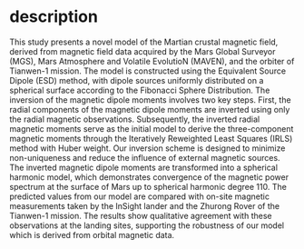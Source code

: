# description
This study presents a novel model of the Martian crustal magnetic field, derived from magnetic field data acquired by the Mars Global Surveyor (MGS), Mars Atmosphere and Volatile EvolutioN (MAVEN), and the orbiter of Tianwen-1 mission. 
The model is constructed using the Equivalent Source Dipole (ESD) method, with dipole sources uniformly distributed on a spherical surface according to the Fibonacci Sphere Distribution. 
The inversion of the magnetic dipole moments involves two key steps. First, the radial components of the magnetic dipole moments are inverted using only the radial magnetic observations. 
Subsequently, the inverted radial magnetic moments serve as the initial model to derive the three-component magnetic moments through the Iteratively Reweighted Least Squares (IRLS) method with Huber weight. 
Our inversion scheme is designed to minimize non-uniqueness and reduce the influence of external magnetic sources. 
The inverted magnetic dipole moments are transformed into a spherical harmonic model, which demonstrates convergence of the magnetic power spectrum at the surface of Mars up to spherical harmonic degree 110. 
The predicted values from our model are compared with on-site magnetic measurements taken by the InSight lander and the Zhurong Rover of the Tianwen-1 mission. 
The results show qualitative agreement with these observations at the landing sites, supporting the robustness of our model which is derived from orbital magnetic data.

